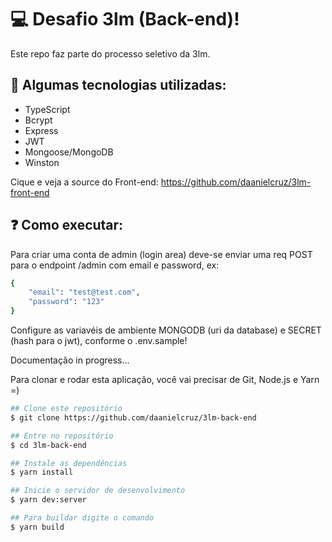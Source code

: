 # :computer: Desafio 3lm (Back-end)!
Este repo faz parte do processo seletivo da 3lm.

## :rocket: Algumas tecnologias utilizadas:


- TypeScript
- Bcrypt
- Express
- JWT
- Mongoose/MongoDB
- Winston

Cique e veja a source do Front-end: https://github.com/daanielcruz/3lm-front-end

## :question: Como executar:

Para criar uma conta de admin (login area) deve-se enviar uma req POST para o endpoint /admin com email e password, ex:
```bash
{
	"email": "test@test.com",
	"password": "123"
}
```

Configure as variavéis de ambiente MONGODB (uri da database) e SECRET (hash para o jwt), conforme o .env.sample!

Documentação in progress...

Para clonar e rodar esta aplicação, você vai precisar de Git, Node.js e Yarn =)
```bash
## Clone este repositório
$ git clone https://github.com/daanielcruz/3lm-back-end

## Entre no repositório
$ cd 3lm-back-end

## Instale as dependências
$ yarn install

## Inicie o servidor de desenvolvimento
$ yarn dev:server

## Para buildar digite o comando
$ yarn build
```
